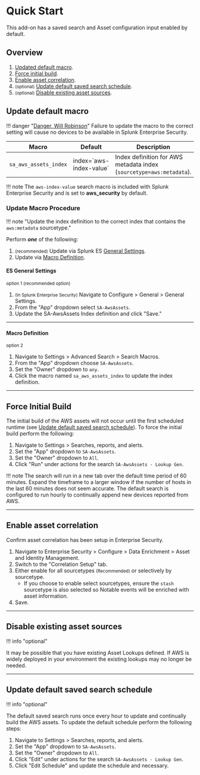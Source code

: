 # Quick Start

This add-on has a saved search and Asset configuration input enabled by default.

## Overview

1. [Updated default macro](#update-default-macro).
1. [Force initial build](#force-initial-build).
1. [Enable asset correlation](#enable-asset-correlation).
1. <small>(optional)</small> [Update default saved search schedule](#update-default-saved-search-schedule).
1. <small>(optional)</small> [Disable existing asset sources](#disable-existing-asset-sources).

## Update default macro

!!! danger "[Danger, Will Robinson](https://cultural-phenomenons.fandom.com/wiki/Danger,_Will_Robinson)"
    Failure to update the macro to the correct setting will cause no devices to be available in Splunk Enterprise Security.

Macro | Default | Description
----- | ------- | -----------
`sa_aws_assets_index` | index=\`aws-index-value\` | Index definition for AWS metadata index (`sourcetype=aws:metadata`).

!!! note
    The `aws-index-value` search macro is included with Splunk Enterprise Security and is set to __aws_security__ by default.

### Update Macro Procedure

!!! note "Update the index definition to the correct index that contains the `aws:metadata` sourcetype."

Perform **_one_** of the following:

1. <small>(recommended)</small> Update via Splunk ES [General Settings](#es-general-settings).
1. Update via [Macro Definition](#macro-definition).

#### ES General Settings

<small>option 1 (recommended option)</small>

1. <small>(In Splunk Enterprise Security)</small> Navigate to Configure > General > General Settings.
1. From the "App" dropdown select `SA-AwsAssets`.
1. Update the SA-AwsAssets Index definition and click "Save."

---

#### Macro Definition

<small>option 2</small>

1. Navigate to Settings > Advanced Search > Search Macros.
1. From the "App" dropdown choose `SA-AwsAssets`.
1. Set the "Owner" dropdown to `any`.
1. Click the macro named `sa_aws_assets_index` to update the index definition.

---

## Force Initial Build

The initial build of the AWS assets will not occur until the first scheduled runtime (see [Update default saved search schedule](#update-default-saved-search-schedule)). To force the initial build perform the following:

1. Navigate to Settings > Searches, reports, and alerts.
1. Set the "App" dropdown to `SA-AwsAssets`.
1. Set the "Owner" dropdown to `All`.
1. Click "Run" under actions for the search `SA-AwsAssets - Lookup Gen`.

!!! note
    The search will run in a new tab over the default time period of 60 minutes. Expand the timeframe to a larger window if the number of hosts in the last 60 minutes does not seem accurate. The default search is configured to run hourly to continually append new devices reported from AWS.

---

## Enable asset correlation

Confirm asset correlation has been setup in Enterprise Security.

1. Navigate to Enterprise Security > Configure > Data Enrichment > Asset and Identity Management.
1. Switch to the "Correlation Setup" tab.
1. Either enable for all sourcetypes <small>(Recommended)</small> or selectively by sourcetype.
    - If you choose to enable select sourcetypes, ensure the `stash` sourcetype is also selected so Notable events will be enriched with asset information.
1. Save.

---

## Disable existing asset sources

!!! info "optional"

It may be possible that you have existing Asset Lookups defined. If AWS is widely deployed in your environment the existing lookups may no longer be needed.

---

## Update default saved search schedule

!!! info "optional"

The default saved search runs once every hour to update and continually build the AWS assets. To update the default schedule perform the following steps:

1. Navigate to Settings > Searches, reports, and alerts.
1. Set the "App" dropdown to `SA-AwsAssets`.
1. Set the "Owner" dropdown to `All`.
1. Click "Edit" under actions for the search `SA-AwsAssets - Lookup Gen`.
1. Click "Edit Schedule" and update the schedule and necessary.
